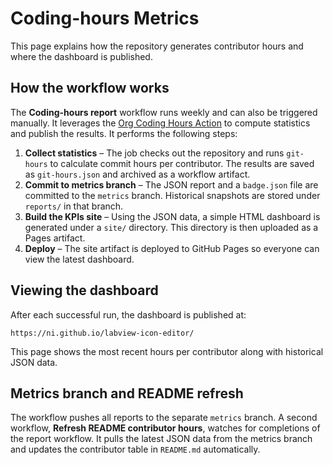 # Coding-hours Metrics

This page explains how the repository generates contributor hours and where the dashboard is published.

## How the workflow works

The **Coding-hours report** workflow runs weekly and can also be triggered manually. It leverages the [Org Coding Hours Action](https://github.com/LabVIEW-Community-CI-CD/org-coding-hours-action) to compute statistics and publish the results. It performs the following steps:

1. **Collect statistics** – The job checks out the repository and runs `git-hours` to calculate commit hours per contributor. The results are saved as `git-hours.json` and archived as a workflow artifact.
2. **Commit to metrics branch** – The JSON report and a `badge.json` file are committed to the `metrics` branch. Historical snapshots are stored under `reports/` in that branch.
3. **Build the KPIs site** – Using the JSON data, a simple HTML dashboard is generated under a `site/` directory. This directory is then uploaded as a Pages artifact.
4. **Deploy** – The site artifact is deployed to GitHub Pages so everyone can view the latest dashboard.

## Viewing the dashboard

After each successful run, the dashboard is published at:

```
https://ni.github.io/labview-icon-editor/
```

This page shows the most recent hours per contributor along with historical JSON data.

## Metrics branch and README refresh

The workflow pushes all reports to the separate `metrics` branch. A second workflow, **Refresh README contributor hours**, watches for completions of the report workflow. It pulls the latest JSON data from the metrics branch and updates the contributor table in `README.md` automatically.

